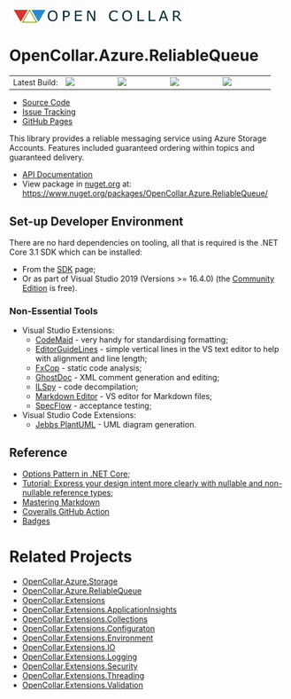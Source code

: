 ![Open Collar](./media/opencollar-logo-320x25x32.png) 
# OpenCollar.Azure.ReliableQueue

<table style="border-style: none; width: 100%;">
    <tr style="border-style: none;">
        <td style="width: 20%; border-style: none;">Latest Build:</td>
        <td style="width: 20%; border-style: none;"><a href="https://github.com/open-collar/OpenCollar.Azure.ReliableQueue/actions"><img src="https://img.shields.io/github/workflow/status/open-collar/OpenCollar.Azure.ReliableQueue/Build and Deploy"/></a></td>
        <td style="width: 20%; border-style: none;"><a href="https://coveralls.io/github/open-collar/OpenCollar.Azure.ReliableQueue?branch=master"><img src="https://coveralls.io/repos/github/open-collar/OpenCollar.Azure.ReliableQueue/badge.svg?branch=master"/></a></td>
        <td style="width: 20%; border-style: none;"><a href="https://www.nuget.org/packages/OpenCollar.Azure.ReliableQueue/"><img src="https://img.shields.io/nuget/vpre/OpenCollar.Azure.ReliableQueue?color=green"/></a></td>
        <td style="width: 20%; border-style: none;"><a href="https://open-collar.github.io/OpenCollar.Azure.ReliableQueue/articles/intro.html"><img src="https://img.shields.io/nuget/dt/OpenCollar.Azure.ReliableQueue?color=green"/></a></td>
    </tr>
</table>

 * [Source Code](https://github.com/open-collar/OpenCollar.Azure.ReliableQueue)
 * [Issue Tracking](https://github.com/open-collar/OpenCollar.Azure.ReliableQueue/issues)
 * [GitHub Pages](https://open-collar.github.io/OpenCollar.Azure.ReliableQueue/)



This library provides a reliable messaging service using Azure Storage Accounts.  Features included guaranteed ordering within topics and guaranteed delivery.

 * [API Documentation](https://open-collar.github.io/OpenCollar.Azure.ReliableQueue/)
 * View package in [nuget.org](https://nuget.org) at: https://www.nuget.org/packages/OpenCollar.Azure.ReliableQueue/

## Set-up Developer Environment

There are no hard dependencies on tooling, all that is required is the 
.NET Core 3.1 SDK which can be installed:

 * From the [SDK](https://dotnet.microsoft.com/download/dotnet-core/3.1) page;
 * Or as part of Visual Studio 2019 (Versions >= 16.4.0) (the
   [Community Edition](https://visualstudio.microsoft.com/vs/community/) is
   free).

### Non-Essential Tools

 * Visual Studio Extensions:
     * [CodeMaid](http://www.codemaid.net/) - very handy for standardising
       formatting;
     * [EditorGuideLines](https://marketplace.visualstudio.com/items?itemName=PaulHarrington.EditorGuidelines) -
       simple vertical lines in the VS text editor to help with alignment and line length;
     * [FxCop](https://docs.microsoft.com/en-us/visualstudio/code-quality/install-fxcop-analyzers?view=vs-2019#to-install-fxcop-analyzers-as-a-vsix) -
       static code analysis;
     * [GhostDoc](https://submain.com/products/ghostdoc.aspx) - XML comment
       generation and editing;
     * [ILSpy](https://marketplace.visualstudio.com/items?itemName=SharpDevelopTeam.ILSpy) -
       code decompilation;
     * [Markdown Editor](https://github.com/madskristensen/MarkdownEditor) -
       VS editor for Markdown files;
     * [SpecFlow](https://specflow.org/) - acceptance testing;
 * Visual Studio Code Extensions:
   * [Jebbs PlantUML](https://marketplace.visualstudio.com/items?itemName=jebbs.plantuml) - UML diagram generation.

## Reference

 * [Options Pattern in .NET Core](https://codeburst.io/options-pattern-in-net-core-a50285aeb18d);
 * [Tutorial: Express your design intent more clearly with nullable and non-nullable reference types](https://docs.microsoft.com/en-us/dotnet/csharp/tutorials/nullable-reference-types);
 * [Mastering Markdown](https://guides.github.com/features/mastering-markdown/)
 * [Coveralls GitHub Action](https://github.com/marketplace/actions/coveralls-github-action)
 * [Badges](https://shields.io/category/build)

# Related Projects

* [OpenCollar.Azure.Storage](https://github.com/open-collar/OpenCollar.Azure.Storage)
* [OpenCollar.Azure.ReliableQueue](https://github.com/open-collar/OpenCollar.Azure.ReliableQueue)
* [OpenCollar.Extensions](https://github.com/open-collar/OpenCollar.Extensions)
* [OpenCollar.Extensions.ApplicationInsights](https://github.com/open-collar/OpenCollar.Extensions.ApplicationInsights)
* [OpenCollar.Extensions.Collections](https://github.com/open-collar/OpenCollar.Extensions.Collections)
* [OpenCollar.Extensions.Configuraton](https://github.com/open-collar/OpenCollar.Extensions.Configuraton)
* [OpenCollar.Extensions.Environment](https://github.com/open-collar/OpenCollar.Extensions.Environment)
* [OpenCollar.Extensions.IO](https://github.com/open-collar/OpenCollar.Extensions.IO)
* [OpenCollar.Extensions.Logging](https://github.com/open-collar/OpenCollar.Extensions.Logging)
* [OpenCollar.Extensions.Security](https://github.com/open-collar/OpenCollar.Extensions.Security)
* [OpenCollar.Extensions.Threading](https://github.com/open-collar/OpenCollar.Extensions.Threading)
* [OpenCollar.Extensions.Validation](https://github.com/open-collar/OpenCollar.Extensions.Validation)